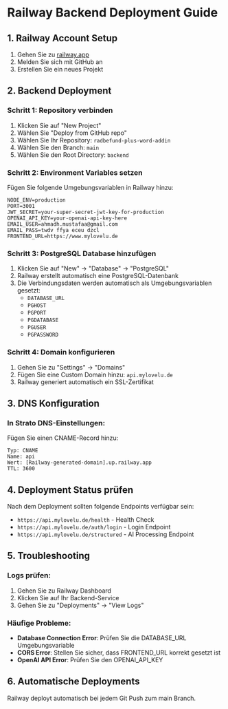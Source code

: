 # Railway Backend Deployment Guide

## 1. Railway Account Setup

1. Gehen Sie zu [railway.app](https://railway.app)
2. Melden Sie sich mit GitHub an
3. Erstellen Sie ein neues Projekt

## 2. Backend Deployment

### Schritt 1: Repository verbinden
1. Klicken Sie auf "New Project"
2. Wählen Sie "Deploy from GitHub repo"
3. Wählen Sie Ihr Repository: `radbefund-plus-word-addin`
4. Wählen Sie den Branch: `main`
5. Wählen Sie den Root Directory: `backend`

### Schritt 2: Environment Variables setzen
Fügen Sie folgende Umgebungsvariablen in Railway hinzu:

```
NODE_ENV=production
PORT=3001
JWT_SECRET=your-super-secret-jwt-key-for-production
OPENAI_API_KEY=your-openai-api-key-here
EMAIL_USER=ahmadh.mustafaa@gmail.com
EMAIL_PASS=twdv ffya eceu dzcl
FRONTEND_URL=https://www.mylovelu.de
```

### Schritt 3: PostgreSQL Database hinzufügen
1. Klicken Sie auf "New" → "Database" → "PostgreSQL"
2. Railway erstellt automatisch eine PostgreSQL-Datenbank
3. Die Verbindungsdaten werden automatisch als Umgebungsvariablen gesetzt:
   - `DATABASE_URL`
   - `PGHOST`
   - `PGPORT`
   - `PGDATABASE`
   - `PGUSER`
   - `PGPASSWORD`

### Schritt 4: Domain konfigurieren
1. Gehen Sie zu "Settings" → "Domains"
2. Fügen Sie eine Custom Domain hinzu: `api.mylovelu.de`
3. Railway generiert automatisch ein SSL-Zertifikat

## 3. DNS Konfiguration

### In Strato DNS-Einstellungen:
Fügen Sie einen CNAME-Record hinzu:
```
Typ: CNAME
Name: api
Wert: [Railway-generated-domain].up.railway.app
TTL: 3600
```

## 4. Deployment Status prüfen

Nach dem Deployment sollten folgende Endpoints verfügbar sein:
- `https://api.mylovelu.de/health` - Health Check
- `https://api.mylovelu.de/auth/login` - Login Endpoint
- `https://api.mylovelu.de/structured` - AI Processing Endpoint

## 5. Troubleshooting

### Logs prüfen:
1. Gehen Sie zu Railway Dashboard
2. Klicken Sie auf Ihr Backend-Service
3. Gehen Sie zu "Deployments" → "View Logs"

### Häufige Probleme:
- **Database Connection Error**: Prüfen Sie die DATABASE_URL Umgebungsvariable
- **CORS Error**: Stellen Sie sicher, dass FRONTEND_URL korrekt gesetzt ist
- **OpenAI API Error**: Prüfen Sie den OPENAI_API_KEY

## 6. Automatische Deployments

Railway deployt automatisch bei jedem Git Push zum main Branch.
